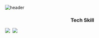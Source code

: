 ![header](https://capsule-render.vercel.app/api?type=wave&color=87CEEB&height=300&section=header&text=HyeWonLee&fontSize=90)

<h3 align="center"> Tech Skill </h3>
<img src="https://img.shields.io/badge/Spring-#6DB33F?style=flat-square&logo=Spring&logoColor=white"/></a>&nbsp 
<img src="https://img.shields.io/badge/Python-3766AB?style=flat-square&logo=Python&logoColor=white"/></a>&nbsp 
